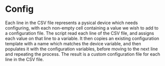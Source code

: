 # Config
Each line in the CSV file represents a pysical device
which needs configuring, with each non-empty cell containing a value we wish to
add to a configuration file. The script read each line of the
CSV file, and assigns each value on that line to a variable. It then copies an
existing configuration template with a name which matches the device
variable, and then populates it with the configuration variables, before moving
to the next line and repeating the process. The result is a custom
configuration file for each line in the CSV file.
